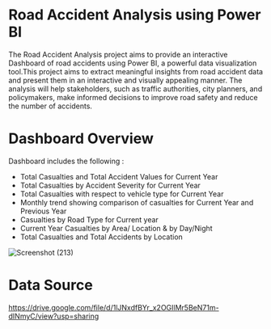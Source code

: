 # Road Accident Analysis using Power BI
The Road Accident Analysis project aims to provide an interactive Dashboard of road accidents using Power BI, a powerful data visualization tool.This project aims to extract meaningful insights from road accident data and present them in an interactive and visually appealing manner. The analysis will help stakeholders, such as traffic authorities, city planners, and policymakers, make informed decisions to improve road safety and reduce the number of accidents.
# Dashboard Overview
Dashboard includes the following :
* Total Casualties and Total Accident Values for Current Year
* Total Casualties by Accident Severity for Current Year
* Total Casualties with respect to vehicle type for Current Year
* Monthly trend showing comparison of casualties for Current Year and Previous Year
* Casualties by Road Type for Current year
* Current Year Casualties by Area/ Location & by Day/Night
* Total Casualties and Total Accidents by Location

![Screenshot (213)](https://github.com/Prasanna-Yarra/Road-Accident-Analysis-using-Power-BI/assets/108613915/ca42bee2-53de-49ba-8b12-d79e8ae1641a)

# Data Source
https://drive.google.com/file/d/1lJNxdfBYr_x2OGIlMr5BeN71m-dINmyC/view?usp=sharing
